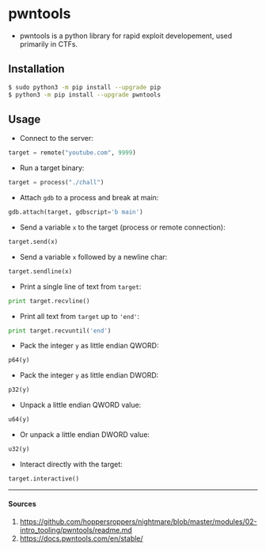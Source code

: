 # pwntools

- pwntools is a python library for rapid exploit developement, used primarily in CTFs.

## Installation

```sh
$ sudo python3 -m pip install --upgrade pip
$ python3 -m pip install --upgrade pwntools
```

## Usage

- Connect to the server:

```py
target = remote("youtube.com", 9999)
```

- Run a target binary:

```py
target = process("./chall")
```

- Attach `gdb` to a process and break at main:

```py
gdb.attach(target, gdbscript='b main')
```

- Send a variable `x` to the target (process or remote connection):

```py
target.send(x)
```

- Send a variable `x` followed by a newline char:

```py
target.sendline(x)
```

- Print a single line of text from `target`:

```py
print target.recvline()
```

- Print all text from `target` up to `'end'`:

```py
print target.recvuntil('end')
```

- Pack the integer `y` as little endian QWORD:

```py
p64(y)
```

- Pack the integer `y` as little endian DWORD:

```py
p32(y)
```

- Unpack a little endian QWORD value:

```py
u64(y)
```

- Or unpack a little endian DWORD value:

```py
u32(y)
```

- Interact directly with the target:

```py
target.interactive()
```

---

#### Sources

1. https://github.com/hoppersroppers/nightmare/blob/master/modules/02-intro_tooling/pwntools/readme.md
2. https://docs.pwntools.com/en/stable/
